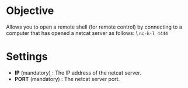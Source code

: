 # Objective

Allows you to open a remote shell (for remote control) by connecting to a computer that has opened a netcat server as follows: \\
`nc-k-l 4444`

# Settings

* __IP__ (mandatory) : The IP address of the netcat server.
* __PORT__ (mandatory) : The netcat server port.
